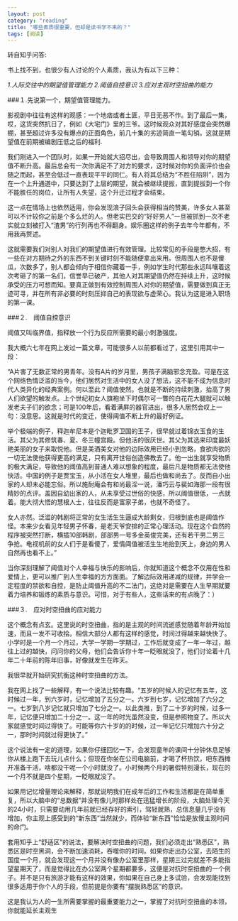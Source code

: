 ```yaml
---
layout: post
category: "reading"
title: "哪些素质很重要，但却是读书学不来的？"
tags: [阅读]
---
```


转自知乎问答:

书上找不到，也很少有人讨论的个人素质，我认为有以下三种：

*1.人际交往中的期望值管理能力*
*2.阈值自控意识*
*3.应对主观时空扭曲的能力*


###１.先说第一个，期望值管理能力。


影视剧中往往有这样的观感：一个地痞或者土匪，平日无恶不作。到了最后一集，哎，这货突然抗日了，例如《大宅门》里的三爷。这时候观众对其好感度会突然爆棚，甚至超过许多没有爆点的正面角色，前几十集的劣迹简直一笔勾销。这就是期望值在前期被编剧压低之后的福利.

我们刚进入一个团队时，如果一开始就大招尽出，会导致周围人和领导对你的期望值不断升高。最后总会有一次你满足不了对方的要求，这时候对你的负面评价也会随之而起，甚至会低过一直表现平平的同仁。有人将其总结为“不胜任陷阱”，因为在一个上升通道中，只要达到了上层的期望，就会被继续提拔，直到提拔到一个你不能胜任的岗位，让所有人失望，这个升迁过程才会结束。

这一点在情场上也依然适用，你会发现浪子回头会获得相当的赞美，许多女人甚至可以不计较你之前是个多么烂的人。但老实巴交的“好好男人”一旦被抓到一次不老实就立刻被打入“渣男”的行列再也不得翻身。娱乐圈这样的例子去年今年都有，不用我再赘述。

这就需要我们对别人对我们的期望值进行有效管理。比较常见的手段是憋大招，有一些在对方期待之外的东西不到关键时刻不能随便拿出来用。但周围人也不是傻瓜，次数多了，别人都会倾向于相信你藏着一手，例如学生时代那些永远叫嚷着这次考砸了的第一名们，信誉早已破产，其他人对其期望值仍然在持续上升，这时候承受的压力可想而知。要真正做到有效控制周围人对你的期望值，需要做到真正无迹可寻，并在所有非必要的时刻压抑自己的表现欲与虚荣心。我认为这是进入职场的第一课。



###２.　阈值自控意识

阈值又叫临界值，指释放一个行为反应所需要的最小刺激强度。

我大概六七年在网上发过一篇文章，可能很多人以前都看过了，这里引用其中一段：

“A片害了无数正常的男青年。没有A片的岁月里，男孩子满脑邪念充盈。可是在这个网络色情泛滥的当今，他们居然对生活中的女人没了想法，这不能不成为信息时代人类异化的经典案例。何以至此？阈值使然。也就是不断的持续刺激，抬高了男人们欲望的触发点。上个世纪初女人旗袍坐下时偶尔可一瞥的白花花大腿就可以触发老夫子们的欲念；可是100年后，看着满屏的器官进出，很多人居然会叹上一句：没意思。这就是时代的变迁，使得阈值不断上升的最好例证。

举个极端的例子，释迦牟尼本是个迦毗罗卫国的王子，很早就过着锦衣玉食的生活。其父为其修筑春、夏、冬三幢宫殿。但他活的很厌世。其父为其选来印度最妖艳美丽的女子来取悦他。但是美酒美女对他的边际效用已经小到忽略，食欲肉欲的一切无法使他获得更高的满足，只有离开世俗创造佛教去了。他一出生就享受物质的极大满足，导致他的阈值高到普通人难以想象的程度，最后凡是物质都无法使他快活。中国的例子是贾宝玉，从小活在女人堆里，最后也做和尚去了。反而自小出家的人却未必能忘俗。所以施耐庵会有和尚最淫一说，潘巧云与裴如海那一段有很精妙的点评。盖因自幼出家的人，从未享受过世俗的快感，所以阈值很低，一点就着。能大彻大悟的慧根人士，往往反而是富家子弟，也就不奇怪了。

女人亦然。泛滥的韩剧将正常的女生活生生逼成大龄剩女，归根到底也是阈值作怪。本来少女看见年轻男子怀春，是老天爷安排的正常心理活动。现在这个自然的程序被突然打断，横插10部韩剧，部部男一号多金英俊完美，还有若干男二男三争抢。电视机前的女人们于是看傻了，爱情阈值被活生生地抬到天上，身边的男人自然再也看不上。”

当你深刻理解了阈值对个人幸福与快乐的影响后，你就知道这个概念不仅用在性和爱情上，更可以推广到人生幸福的方方面面。了解边际效用递减的规律，并学会一定程度的禁欲和自控，是防止阈值升高的不二法门，这绝对是需要在人生早期就要着力培养和锻炼的素质与意识。可惜，对于有些人，这些话来的有点晚了：）




###３.　应对时空扭曲的应对能力

这个概念有点玄。这里说的时空扭曲，指的是主观的时间流逝感觉随着年龄开始加速，而且一发不可收拾。相信大部分人都有这样的感觉，时间过得越来越快快了。小学时是一个月一个月过，大学一学期一学期过，工作后就变成了一年一年过，越往上过的越快，问问你的父母，他们会告诉你十年一眨眼就没了，他们讨论着十几年二十年前的陈年旧事，好像就发生在昨天。

我很早就开始研究抗衡这种时空扭曲的方法。

我在网上找了一些解释，有一个说法比较有趣。“五岁的时候人的记忆有五年，这时候过一年，到六岁时，记忆增加了五分之一。六岁到七岁，记忆增加了六分之一。七岁到八岁记忆就只增加了七分之一。以此类推，到了二十岁的时候，过多一年，记忆便只增加二十分之一。这一年的时光虽然没变，但是参照物变了。所以大家就感觉时间过得快了。可能等你六十岁的的时候，过一年记忆只增加六十分之一，那时时间就过得更快了。”

这个说法有一定的道理，如果你仔细回忆一下，会发现童年的课间十分钟休息足够你从楼上跑下去玩儿点什么；但现在你坐在公司电脑前，才喝了杯热饮，吧东西摊开准备干活，啥都没干呢一个小时就没了。小时候两个月的暑假特别漫长，现在的一个月不就是四个星期，一眨眼就没了。

如果用记忆增量理论来解释，那就说明我们在成年后的工作和生活都是在简单重复，所以大脑中的“总数据”并没有像儿时那样处在迅猛增长的阶段，大脑处理今天的24小时，只需要动用几年前就已经存好的索引，驾轻就熟，总信息量几乎没有增加，你主观上感受到的“新东西”当然就少，而体验“新东西”恰恰是放慢主观时间的命门。

套用知乎上“舒适区”的说法，要解决时空扭曲的问题，我们必须走出“熟悉区”，熟悉区是时空黑洞，会不断加速消耗，吞噬你的时间。如果你走出办公室，去陌生的国度一个月，就会发现这一个月并没有像办公室里那样，星期三过完就差不多能指望星期天了，而是觉得比在办公室两个星期都要多，这便是对抗时空扭曲的一个例子。并不是只有旅游才能有这样的效果，你如果在自己身上多试验，会发现能找到很多适用于你个人的手段，但前提是你要有“摆脱熟悉区”的意识。

这是我认为人的一生所需要掌握的最重要能力之一，掌握了对抗时空扭曲的本领，你就能延长主观生
